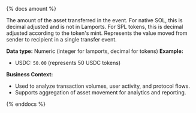 {% docs amount %}

The amount of the asset transferred in the event. For native SOL, this is decimal adjusted and is not in Lamports. For SPL tokens, this is decimal adjusted according to the token's mint. Represents the value moved from sender to recipient in a single transfer event.

**Data type:** Numeric (integer for lamports, decimal for tokens)
**Example:**
- USDC: `50.00` (represents 50 USDC tokens)

**Business Context:**
- Used to analyze transaction volumes, user activity, and protocol flows.
- Supports aggregation of asset movement for analytics and reporting.

{% enddocs %}